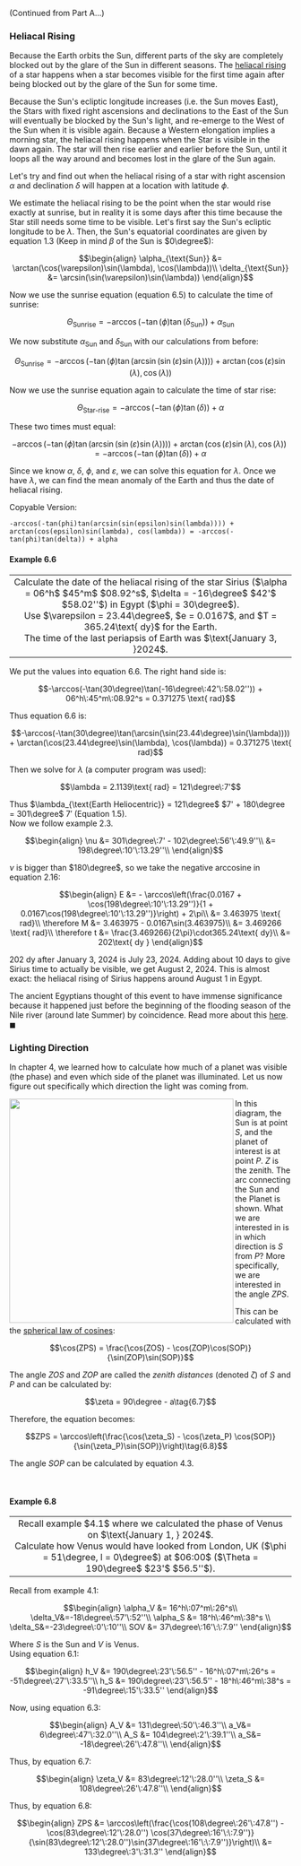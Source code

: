(Continued from Part A...)

### Heliacal Rising

Because the Earth orbits the Sun, different parts of the sky are completely blocked out by the glare of the Sun in different seasons. The [heliacal rising](https://en.wikipedia.org/wiki/Heliacal_rising) of a star happens when a star becomes visible for the first time again after being blocked out by the glare of the Sun for some time.

Because the Sun's ecliptic longitude increases (i.e. the Sun moves East), the Stars with fixed right ascensions and declinations to the East of the Sun will eventually be blocked by the Sun's light, and re-emerge to the West of the Sun when it is visible again. Because a Western elongation implies a morning star, the heliacal rising happens when the Star is visible in the dawn again. The star will then rise earlier and earlier before the Sun, until it loops all the way around and becomes lost in the glare of the Sun again.

Let's try and find out when the heliacal rising of a star with right ascension $\alpha$ and declination $\delta$ will happen at a location with latitude $\phi$.

We estimate the heliacal rising to be the point when the star would rise exactly at sunrise, but in reality it is some days after this time because the Star still needs some time to be visible. Let's first say the Sun's ecliptic longitude to be $\lambda$. Then, the Sun's equatorial coordinates are given by equation $1.3$ (Keep in mind $\beta$ of the Sun is $0\degree$):
```math
\begin{align}
\alpha_{\text{Sun}} &= \arctan(\cos(\varepsilon)\sin(\lambda), \cos(\lambda))\\
\delta_{\text{Sun}} &= \arcsin(\sin(\varepsilon)\sin(\lambda))
\end{align}
```
Now we use the sunrise equation (equation $6.5$) to calculate the time of sunrise:
```math
\Theta_{\text{Sunrise}} = -\arccos(-\tan(\phi)\tan(\delta_{\text{Sun}})) + \alpha_{\text{Sun}}
```
We now substitute $\alpha_{\text{Sun}}$ and $\delta_{\text{Sun}}$ with our calculations from before:
```math
\Theta_{\text{Sunrise}} = -\arccos(-\tan(\phi)\tan(\arcsin(\sin(\varepsilon)\sin(\lambda)))) + \arctan(\cos(\varepsilon)\sin(\lambda), \cos(\lambda))
```
Now we use the sunrise equation again to calculate the time of star rise:
```math
\Theta_{\text{Star-rise}} = -\arccos(-\tan(\phi)\tan(\delta)) + \alpha
```
These two times must equal:
```math
-\arccos(-\tan(\phi)\tan(\arcsin(\sin(\varepsilon)\sin(\lambda)))) + \arctan(\cos(\varepsilon)\sin(\lambda), \cos(\lambda)) = -\arccos(-\tan(\phi)\tan(\delta)) + \alpha \tag{6.6}
```
Since we know $\alpha$, $\delta$, $\phi$, and $\varepsilon$, we can solve this equation for $\lambda$. Once we have $\lambda$, we can find the mean anomaly of the Earth and thus the date of heliacal rising.

Copyable Version:
```
-arccos(-tan(phi)tan(arcsin(sin(epsilon)sin(lambda)))) + arctan(cos(epsilon)sin(lambda), cos(lambda)) = -arccos(-tan(phi)tan(delta)) + alpha
```

#### Example 6.6
<div align="center">
<table>
<tbo dy >
<td align="center">
<img width="2000" height="0"><br>
Calculate the date of the heliacal rising of the star Sirius ($\alpha = 06^h$ $45^m$ $08.92^s$, $\delta = -16\degree$ $42'$ $58.02''$) in Egypt ($\phi = 30\degree$). <br/>
Use $\varepsilon = 23.44\degree$, $e = 0.0167$, and $T = 365.24\text{ dy}$ for the Earth. <br/>
The time of the last periapsis of Earth was $\text{January 3, }2024$.
<img width="2000" height="0">
</td>
</tbo dy >
</table>
</div>

We put the values into equation $6.6$. The right hand side is:
```math
-\arccos(-\tan(30\degree)\tan(-16\degree\:42'\:58.02'')) + 06^h\:45^m\:08.92^s = 0.371275 \text{ rad}
```
Thus equation $6.6$ is:
```math
-\arccos(-\tan(30\degree)\tan(\arcsin(\sin(23.44\degree)\sin(\lambda)))) + \arctan(\cos(23.44\degree)\sin(\lambda), \cos(\lambda)) = 0.371275 \text{ rad}
```
Then we solve for $\lambda$ (a computer program was used):
```math
\lambda = 2.1139\text{ rad} = 121\degree\:7'
```
Thus $\lambda_{\text{Earth Heliocentric}} = 121\degree$ $7' + 180\degree = 301\degree$ $7'$ (Equation $1.5$).\
Now we follow example $2.3$.
```math
\begin{align}
\nu &= 301\degree\:7' - 102\degree\:56'\:49.9''\\
&= 198\degree\:10'\:13.29''\\
\end{align}
```
$\nu$ is bigger than $180\degree$, so we take the negative arccosine in equation $2.16$:
```math
\begin{align}
E &= - \arccos\left(\frac{0.0167 + \cos(198\degree\:10'\:13.29'')}{1 + 0.0167\cos(198\degree\:10'\:13.29'')}\right) + 2\pi\\
&= 3.463975 \text{ rad}\\
\therefore M &= 3.463975 - 0.0167\sin(3.463975)\\
&= 3.469266 \text{ rad}\\
\therefore t &= \frac{3.469266}{2\pi}\cdot365.24\text{ dy}\\
&= 202\text{ dy }
\end{align}
```
$202\text{ dy}$ after $\text{January 3, }2024$ is $\text{July 23, }2024$. Adding about $10$ days to give Sirius time to actually be visible, we get $\text{August 2, }2024$. This is almost exact: the heliacal rising of Sirius happens around $\text{August 1}$ in Egypt.

The ancient Egyptians thought of this event to have immense significance because it happened just before the beginning of the flooding season of the Nile river (around late Summer) by coincidence. Read more about this [here](https://en.wikipedia.org/wiki/Sopdet).\
$\blacksquare$

### Lighting Direction
In chapter $4$, we learned how to calculate how much of a planet was visible (the phase) and even which side of the planet was illuminated. Let us now figure out specifically which direction the light was coming from.

<img align="left" src="https://github.com/CitruzSquared/essays/assets/23460281/86eb72e3-9593-4153-8334-5f4d2d0ff113" width="400"/> In this diagram, the Sun is at point $S$, and the planet of interest is at point $P$. $Z$ is the zenith. The arc connecting the Sun and the Planet is shown. What we are interested in is in which direction is $S$ from $P$? More specifically, we are interested in the angle $ZPS$.

This can be calculated with the [spherical law of cosines](https://en.wikipedia.org/wiki/Spherical_law_of_cosines):
```math
\cos(ZPS) = \frac{\cos(ZOS) - \cos(ZOP)\cos(SOP)}{\sin(ZOP)\sin(SOP)}
```
The angle $ZOS$ and $ZOP$ are called the *zenith distances* (denoted $\zeta$) of $S$ and $P$ and can be calculated by:
```math
\zeta = 90\degree - a\tag{6.7}
```
Therefore, the equation becomes:
```math
ZPS = \arccos\left(\frac{\cos(\zeta_S) - \cos(\zeta_P) \cos(SOP)}{\sin(\zeta_P)\sin(SOP)}\right)\tag{6.8}
```
The angle $SOP$ can be calculated by equation $4.3$.

<br/>

#### Example 6.8
<div align="center">
<table>
<tbody>
<td align="center">
<img width="2000" height="0"><br>
Recall example $4.1$ where we calculated the phase of Venus on $\text{January 1, } 2024$. <br/>
Calculate how Venus would have looked from London, UK ($\phi = 51\degree, l = 0\degree$) at $06:00$ ($\Theta = 190\degree$ $23'$ $56.5''$).
<img width="2000" height="0">
</td>
</tbody>
</table>
</div>

Recall from example $4.1$:
```math
\begin{align}
\alpha_V &= 16^h\:07^m\:26^s\\
\delta_V&=-18\degree\:57'\:52''\\
\alpha_S &= 18^h\:46^m\:38^s \\
\delta_S&=-23\degree\:0'\:10''\\
SOV &= 37\degree\:16'\:\:7.9''
\end{align}
```
Where $S$ is the Sun and $V$ is Venus.\
Using equation $6.1$:
```math
\begin{align}
h_V &= 190\degree\:23'\:56.5'' - 16^h\:07^m\:26^s = -51\degree\:27'\:33.5''\\
h_S &= 190\degree\:23'\:56.5'' - 18^h\:46^m\:38^s = -91\degree\:15'\:33.5''
\end{align}
```
Now, using equation $6.3$:
```math
\begin{align}
A_V &= 131\degree\:50'\:46.3''\\
a_V&= 6\degree\:47'\:32.0''\\
A_S &= 104\degree\:2'\:39.1''\\
a_S&= -18\degree\:26'\:47.8''\\
\end{align}
```
Thus, by equation $6.7$:
```math
\begin{align}
\zeta_V &= 83\degree\:12'\:28.0''\\
\zeta_S &= 108\degree\:26'\:47.8''\\
\end{align}
```
Thus, by equation $6.8$:
```math
\begin{align}
ZPS &= \arccos\left(\frac{\cos(108\degree\:26'\:47.8'') - \cos(83\degree\:12'\:28.0'') \cos(37\degree\:16'\:\:7.9'')}{\sin(83\degree\:12'\:28.0'')\sin(37\degree\:16'\:\:7.9'')}\right)\\
&= 133\degree\:3'\:31.3''
\end{align}
```
